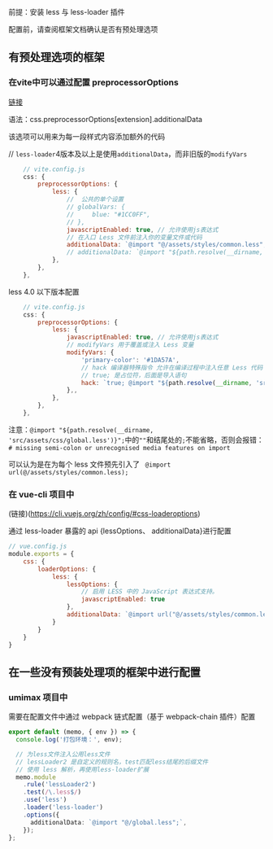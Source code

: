 
前提：安装 less 与 less-loader 插件

配置前，请查阅框架文档确认是否有预处理选项

## 有预处理选项的框架

### 在vite中可以通过配置 preprocessorOptions

[链接](https://cn.vite.dev/config/shared-options.html#css-preprocessoroptions-extension-additionaldata)

语法：css.preprocessorOptions[extension].additionalData

该选项可以用来为每一段样式内容添加额外的代码


// `less-loader`4版本及以上是使用`additionalData`，而非旧版的`modifyVars`

```js
    // vite.config.js
    css: {
        preprocessorOptions: {
            less: {
                //  公共的单个设置
                // globalVars: {
                //     blue: "#1CC0FF",
                // },
                javascriptEnabled: true, // 允许使用js表达式
                // 在入口 Less 文件前注入你的变量文件或代码
                additionalData: `@import "@/assets/styles/common.less";`, // 有./src路径转写
                // additionalData: `@import "${path.resolve(__dirname, 'src/assets/styles/common.less')}";`,  // 有无./src路径转写都生效
            },
        },
    },
```

less 4.0 以下版本配置
```js
    // vite.config.js
    css: {
        preprocessorOptions: {
            less: {
                javascriptEnabled: true, // 允许使用js表达式
                // modifyVars 用于覆盖或注入 Less 变量
                modifyVars: {
                    'primary-color': '#1DA57A',
                    // hack 编译器特殊指令 允许在编译过程中注入任意 Less 代码
                    // true; 是占位符，后面是导入语句
                    hack: `true; @import "${path.resolve(__dirname, 'src/assets/styles/common.less')}";`,
                },,
            },
        },
    },
```

注意：`@import "${path.resolve(__dirname, 'src/assets/css/global.less')}";`中的`""`和结尾处的`;`不能省略，否则会报错：`# missing semi-colon or unrecognised media features on import`

可以认为是在为每个 less 文件预先引入了 
<code>
@import url(@/assets/styles/common.less);
</code>

### 在 vue-cli 项目中

(链接)(https://cli.vuejs.org/zh/config/#css-loaderoptions)

通过 less-loader 暴露的 api {lessOptions、 additionalData}进行配置

```js
// vue.config.js 
module.exports = {
    css: {
		loaderOptions: {
			less: {
				lessOptions: {
					// 启用 LESS 中的 JavaScript 表达式支持。
					javascriptEnabled: true
				},
				additionalData: `@import url("@/assets/styles/common.less");`
			}
		}
	}
}
```

## 在一些没有预装处理项的框架中进行配置

###  umimax 项目中

需要在配置文件中通过 webpack 链式配置（基于 webpack-chain 插件）配置

```ts
export default (memo, { env }) => {
  console.log('打包环境：', env);

  // 为less文件注入公用less文件
  // lessLoader2 是自定义的规则名，test匹配less结尾的后缀文件
  // 使用 less 解析，再使用less-loader扩展
  memo.module
    .rule('lessLoader2')
    .test(/\.less$/)
    .use('less')
    .loader('less-loader')
    .options({
      additionalData: `@import "@/global.less";`,
    });
};
```

